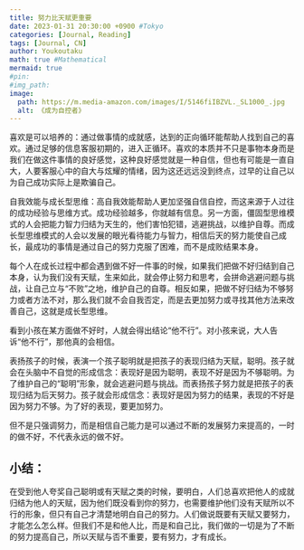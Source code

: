 ```yaml
---
title: 努力比天赋更重要
date: 2023-01-31 20:30:00 +0900 #Tokyo
categories: [Journal, Reading]
tags: [Journal, CN]
author: Youkoutaku
math: true #Mathematical
mermaid: true
#pin: 
#img_path: 
image:
  path: https://m.media-amazon.com/images/I/5146fiIBZVL._SL1000_.jpg
  alt: 《成为自控者》
---
```


喜欢是可以培养的：通过做事情的成就感，达到的正向循环能帮助人找到自己的喜欢。通过足够的信息客服初期的，进入正循环。喜欢的本质并不只是事物本身而是我们在做这件事情的良好感觉，这种良好感觉就是一种自信，但也有可能是一直自大，人要客服心中的自大与炫耀的情绪，因为这还远远没到终点，过早的让自己以为自己成功实际上是欺骗自己。

自我效能与成长型思维：高自我效能帮助人更加坚强自信自控，而这来源于人过往的成功经验与思维方式。成功经验越多，你就越有信息。另一方面，僵固型思维模式的人会把能力智力归结为天生的，他们害怕犯错，逃避挑战，以维护自尊。而成长型思维模式的人会以发展的眼光看待能力与智力，相信后天的努力能使自己成长，最成功的事情是通过自己的努力克服了困难，而不是成败结果本身。

每个人在成长过程中都会遇到做不好一件事的时候，如果我们把做不好归结到自己本身，认为我们没有天赋，生来如此，就会停止努力和思考，会拼命逃避问题与挑战，让自己立与“不败”之地，维护自己的自尊。相反如果，把做不好归结为不够努力或者方法不对，那么我们就不会自我否定，而是去更加努力或寻找其他方法来改善自己，这就是成长型思维。

看到小孩在某方面做不好时，人就会得出结论“他不行”。对小孩来说，大人告诉“他不行”，那他真的会相信。

表扬孩子的时候，表演一个孩子聪明就是把孩子的表现归结为天赋，聪明。孩子就会在头脑中不自觉的形成信念：表现好是因为聪明，表现不好是因为不够聪明。为了维护自己的“聪明”形象，就会逃避问题与挑战。而表扬孩子努力就是把孩子的表现归结为后天努力。孩子就会形成信念：表现好是因为努力的结果，表现的不好是因为努力不够。为了好的表现，要更加努力。

但不是只强调努力，而是相信自己能力是可以通过不断的发展努力来提高的，一时的做不好，不代表永远的做不好。

## 小结：

在受到他人夸奖自己聪明或有天赋之类的时候，要明白，人们总喜欢把他人的成就归结为他人的天赋，因为他们既没看到你的努力，也需要维护他们没有天赋所以不行的形象，但只有自己才清楚地明白自己的努力。人们做说既要有天赋又要努力，才能怎么怎么样。但我们不是和他人比，而是和自己比，我们做的一切是为了不断的努力提高自己，所以天赋与否不重要，要有努力，才有成长。
